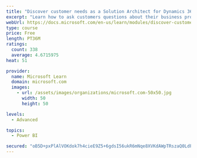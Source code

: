 ```yaml
---
title: "Discover customer needs as a Solution Architect for Dynamics 365 and Power Platform"
excerpt: "Learn how to ask customers questions about their business processes and feature requirements to create a viable solution."
webUrl: https://docs.microsoft.com/en-us/learn/modules/discover-customer-needs/
type: course
price: Free
length: PT36M
ratings:
  count: 338
  average: 4.6715975
heat: 51

provider:
  name: Microsoft Learn
  domain: microsoft.com
  images:
    - url: /assets/images/organizations/microsoft.com-50x50.jpg
      width: 50
      height: 50

levels:
  - Advanced

topics:
  - Power BI

secured: "oB5D+pxPlAlVOKdok7h4cieE9Z5+6gdsI56ukR6mNqe8XVKdAWpTRszaQ0LdPNIiIoAV/S6NmjCDurEuQXoko/eRFpNUewN62lytA/B3S21HKPTpmYVSpq6Esd6P/2PtWvXrHyvJ30yP2Jvod66mzFQUoIt4RpaDm50gqiNAUVDlePy1/VHuAF1Pwv3bKia6bTLGrzkKwRrBABxp2uUCvLP4yhWjV60ct9xeu8LuxiM3c9FA8Q7CPbvwJRxLbe9UDo2q0dNi/OSgaKFMvr9LzKcXN+TsCXKh0njoKnAiYg7ZVIm4dj+xRsE86WjNp/K2HM1/lwRUkKIoj1Q0Ez8Mp5SdZ/a1r7aw4RPzP5y5VmR8+YH6PrdZrwO4GWrJgeqVIojeXNC5oddVygABtEWVoA==;w7JxbKPg3RCdAbqmbD4pUg=="
---
```


